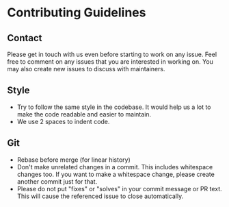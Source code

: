 # Contributing Guidelines

## Contact

Please get in touch with us even before starting to work on any issue.
Feel free to comment on any issues that you are interested in working on.
You may also create new issues to discuss with maintainers.

## Style

- Try to follow the same style in the codebase. It would help us a lot to make
the code readable and easier to maintain.
- We use 2 spaces to indent code.

## Git

- Rebase before merge (for linear history)
- Don't make unrelated changes in a commit. This includes whitespace changes too.
If you want to make a whitespace change, please create another commit just for that.
- Please do not put "fixes" or "solves" in your commit message or PR text. This
will cause the referenced issue to close automatically.
